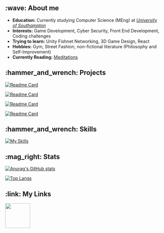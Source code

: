<h2 align="left">:wave:	About me 	</h2>

- **Education:**  Currently studying Computer Science (MEng) at [*University of Southampton*](https://www.southampton.ac.uk/)
- **Interests:** Game Development, Cyber Security, Front End Development, Coding challenges 
- **Trying to learn:** Unity Fishnet Networking, 3D Game Design, React
- **Hobbies:** Gym, Street Fashion, non-fictional literature (Philosophy and Self-Improvement)
- **Currently Reading:** [Meditations]([https://jamesclear.com/atomic-habits](https://www.goodreads.com/book/show/30659.Meditations))

<!-- :blue_heart:	Unordered sub-list. 

:purple_heart: Unordered sub-list. -->



<h2 align="left">:hammer_and_wrench: Projects	</h2>

[![Readme Card](https://github-readme-stats.vercel.app/api/pin/?username=jack-pap&repo=Summoners-Card&theme=tokyonight )](https://github.com/jack-pap/Summoners-Card)

[![Readme Card](https://github-readme-stats.vercel.app/api/pin/?username=jack-pap&repo=TetrECS&theme=tokyonight )](https://github.com/jack-pap/TetrECS)

[![Readme Card](https://github-readme-stats.vercel.app/api/pin/?username=jack-pap&repo=cheat-detection-tool&theme=tokyonight )](https://github.com/jack-pap/cheat-detection-tool)

[![Readme Card](https://github-readme-stats.vercel.app/api/pin/?username=jack-pap&repo=Riot-Data-Processing&theme=tokyonight )](https://github.com/jack-pap/Riot-Data-Processing)

<!--[![Readme Card](https://github-readme-stats.vercel.app/api/pin/?username=jack-pap&repo=personal-website&theme=tokyonight )](https://github.com/jack-pap/personal-website) -->


<h2 align="left">:hammer_and_wrench: Skills	</h2>

[![My Skills](https://skillicons.dev/icons?i=github,git,java,haskell,unity,cs,python)](https://skillicons.dev)

<h2 align="left">	:mag_right: Stats </h2>

[![Anurag's GitHub stats](https://github-readme-stats.vercel.app/api?username=jack-pap&count_private=true&theme=tokyonight&rank_icon=github)](https://github.com/anuraghazra/github-readme-stats)


[![Top Langs](https://github-readme-stats.vercel.app/api/top-langs/?username=jack-pap&layout=compact&count_private=true&theme=tokyonight )](https://github.com/anuraghazra/github-readme-stats)

<h2 align="left">:link: My Links </h2>


<p align="left">
  <a href="https://www.linkedin.com/in/jack-papaioannou-b073251b3/">
    <img src="https://user-images.githubusercontent.com/62362994/166345038-a807a7c2-dc56-4472-84af-2cdda1a0a234.png" width="80" >

 <!-- <a href="https://open.spotify.com/user/djpentakill?si=9d11e8c18d744ad8">
    <img src="https://user-images.githubusercontent.com/62362994/166345029-65eb7843-232a-498c-b1f2-db88e8ce15e9.png" width="100" >
-->
  
</p>

 
                                                                                                                             
            
                                                                                                                            
                                                                                                             
                                                                                                                     


                                                               
          
                                                   
